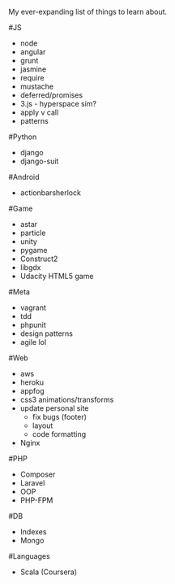 My ever-expanding list of things to learn about.

#JS
- node
- angular
- grunt
- jasmine
- require
- mustache
- deferred/promises
- 3.js - hyperspace sim?
- apply v call
- patterns

#Python
- django
- django-suit

#Android
- actionbarsherlock

#Game
- astar
- particle
- unity
- pygame
- Construct2
- libgdx
- Udacity HTML5 game

#Meta
- vagrant
- tdd
- phpunit
- design patterns
- agile lol

#Web
- aws
- heroku
- appfog
- css3 animations/transforms
- update personal site
    - fix bugs (footer)
    - layout
    - code formatting
- Nginx

#PHP
- Composer
- Laravel
- OOP
- PHP-FPM

#DB
- Indexes
- Mongo

#Languages
- Scala (Coursera)